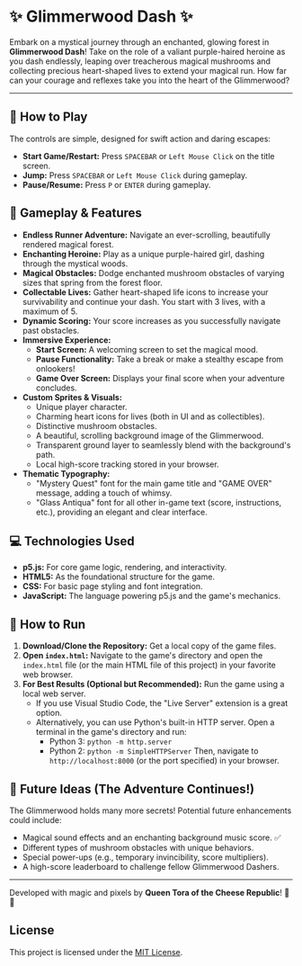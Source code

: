 # ✨ Glimmerwood Dash ✨

Embark on a mystical journey through an enchanted, glowing forest in **Glimmerwood Dash**! Take on the role of a valiant purple-haired heroine as you dash endlessly, leaping over treacherous magical mushrooms and collecting precious heart-shaped lives to extend your magical run. How far can your courage and reflexes take you into the heart of the Glimmerwood?

---

## 📜 How to Play

The controls are simple, designed for swift action and daring escapes:

- **Start Game/Restart:** Press `SPACEBAR` or `Left Mouse Click` on the title screen.
- **Jump:** Press `SPACEBAR` or `Left Mouse Click` during gameplay.
- **Pause/Resume:** Press `P` or `ENTER` during gameplay.

## 🍄 Gameplay & Features

- **Endless Runner Adventure:** Navigate an ever-scrolling, beautifully rendered magical forest.
- **Enchanting Heroine:** Play as a unique purple-haired girl, dashing through the mystical woods.
- **Magical Obstacles:** Dodge enchanted mushroom obstacles of varying sizes that spring from the forest floor.
- **Collectable Lives:** Gather heart-shaped life icons to increase your survivability and continue your dash. You start with 3 lives, with a maximum of 5.
- **Dynamic Scoring:** Your score increases as you successfully navigate past obstacles.
- **Immersive Experience:**
  - **Start Screen:** A welcoming screen to set the magical mood.
  - **Pause Functionality:** Take a break or make a stealthy escape from onlookers!
  - **Game Over Screen:** Displays your final score when your adventure concludes.
- **Custom Sprites & Visuals:**
  - Unique player character.
  - Charming heart icons for lives (both in UI and as collectibles).
  - Distinctive mushroom obstacles.
  - A beautiful, scrolling background image of the Glimmerwood.
  - Transparent ground layer to seamlessly blend with the background's path.
  - Local high-score tracking stored in your browser.
- **Thematic Typography:**
  - "Mystery Quest" font for the main game title and "GAME OVER" message, adding a touch of whimsy.
  - "Glass Antiqua" font for all other in-game text (score, instructions, etc.), providing an elegant and clear interface.

## 💻 Technologies Used

- **p5.js:** For core game logic, rendering, and interactivity.
- **HTML5:** As the foundational structure for the game.
- **CSS:** For basic page styling and font integration.
- **JavaScript:** The language powering p5.js and the game's mechanics.

## 🚀 How to Run

1.  **Download/Clone the Repository:** Get a local copy of the game files.
2.  **Open `index.html`:** Navigate to the game's directory and open the `index.html` file (or the main HTML file of this project) in your favorite web browser.
3.  **For Best Results (Optional but Recommended):** Run the game using a local web server.
    - If you use Visual Studio Code, the "Live Server" extension is a great option.
    - Alternatively, you can use Python's built-in HTTP server. Open a terminal in the game's directory and run:
      - Python 3: `python -m http.server`
      - Python 2: `python -m SimpleHTTPServer`
        Then, navigate to `http://localhost:8000` (or the port specified) in your browser.

## 🌟 Future Ideas (The Adventure Continues!)

The Glimmerwood holds many more secrets! Potential future enhancements could include:

- Magical sound effects and an enchanting background music score. ✅
- Different types of mushroom obstacles with unique behaviors.
- Special power-ups (e.g., temporary invincibility, score multipliers).
- A high-score leaderboard to challenge fellow Glimmerwood Dashers.

---

Developed with magic and pixels by **Queen Tora of the Cheese Republic**! 👑🧀

## License

This project is licensed under the [MIT License](LICENSE).
